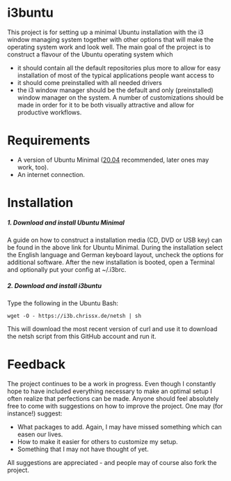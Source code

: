 # i3buntu

This project is for setting up a minimal Ubuntu installation with
the i3 window managing system together with other options that will
make the operating system work and look well. The main goal of the
project is to construct a flavour of the Ubuntu operating system which
* it should contain all the default repositories plus more to allow for easy installation of most of the typical applications people want access to
* it should come preinstalled with all needed drivers
* the i3 window manager should be the default and only (preinstalled) window manager on the system. A number of customizations should be made in order for it to be both visually attractive and allow for productive workflows.


# Requirements
* A version of Ubuntu Minimal ([20.04](https://ubuntu.com/download/desktop/thank-you/?version=20.04&architecture=amd64) recommended, later ones may work, too).
* An internet connection.

# Installation

##### 1. Download and install Ubuntu Minimal

A guide on how to construct a installation media (CD, DVD or USB
key) can be found in the above link for Ubuntu Minimal. During the
installation select the English language and German keyboard layout,
uncheck the options for additional software. After the new
installation is booted, open a Terminal and optionally put your
config at ~/.i3brc.

##### 2. Download and install i3buntu

Type the following in the Ubuntu Bash:
```
wget -O - https://i3b.chrissx.de/netsh | sh
```
This will download the most recent version of curl and use it to
download the netsh script from this GitHub account and run it.

# Feedback
The project continues to be a work in progress. Even though I
constantly hope to have included everything necessary to make an
optimal setup I often realize that perfections can be made. Anyone
should feel absolutely free to come with suggestions on how to
improve the project. One may (for instance!) suggest:
* What packages to add. Again, I may have missed something which can easen our lives.
* How to make it easier for others to customize my setup.
* Something that I may not have thought of yet.

All suggestions are appreciated - and people may of course also fork
the project.
